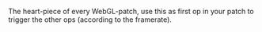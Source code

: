The heart-piece of every WebGL-patch, use this as first op in your patch to trigger the other ops (according to the framerate).

